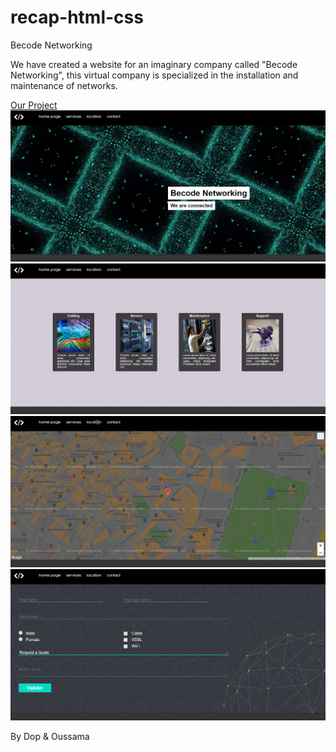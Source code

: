 # recap-html-css
Becode Networking

We have created a website for an imaginary company called "Becode Networking", this virtual company is specialized in the installation and maintenance of networks.

[Our Project](https://oussrh.github.io/recap-html-css/)
![picture](img/newlines.png)
![picture](img/servicesPS.png)
![picture](img/locationPS.png)
![picture](img/contactPS.png)

By Dop & Oussama
